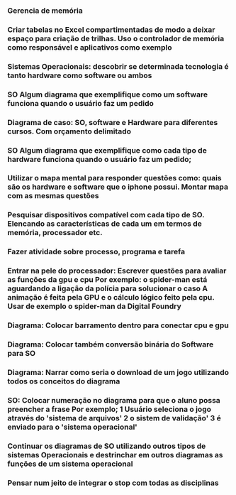### Gerencia de memória 

### Criar tabelas no Excel compartimentadas de modo a deixar espaço para criação de trilhas. Uso o controlador de memória como responsável e aplicativos como exemplo

### Sistemas Operacionais: descobrir se determinada tecnologia é tanto hardware como software ou ambos

### SO Algum diagrama que exemplifique como um software funciona quando o usuário faz um pedido

### Diagrama de caso: SO, software e Hardware para diferentes cursos. Com orçamento delimitado

### SO Algum diagrama que exemplifique como cada tipo de hardware funciona quando o usuário faz um pedido;

### Utilizar o mapa mental para responder questões como: quais são os hardware e software que o iphone possui. Montar mapa com as mesmas questões

### Pesquisar dispositivos compatível com cada tipo de SO. Elencando as características de cada um em termos de memória, processador etc.

### Fazer atividade sobre processo, programa e tarefa

### Entrar na pele do processador: Escrever questões para avaliar as funções da gpu e cpu Por exemplo: o spider-man está aguardando a ligação da polícia para solucionar o caso A animação é feita pela GPU e o cálculo lógico feito pela cpu. Usar de exemplo o spider-man da Digital Foundry

### Diagrama: Colocar barramento dentro para conectar cpu e gpu

### Diagrama: Colocar também conversão binária do Software para SO

### Diagrama: Narrar como seria o download de um jogo utilizando todos os conceitos do diagrama

### SO: Colocar numeração no diagrama para que o aluno possa preencher a frase Por exemplo; 1 Usuário seleciona o jogo através do 'sistema de arquivos' 2 o sistem de validação' 3 é enviado para o 'sistema operacional'

### Continuar os diagramas de SO utilizando outros tipos de sistemas Operacionais e destrinchar em outros diagramas as funções de um sistema operacional

### Pensar num jeito de integrar o stop com todas as disciplinas
